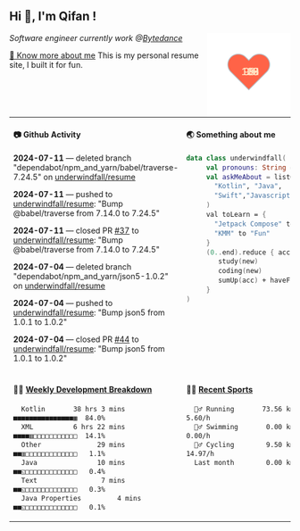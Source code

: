  <h2> Hi 👋, I'm Qifan ! </h2>
 <a href="https://github.com/underwindfall/iBeats"><img align="right" width="150px" src="https://raw.githubusercontent.com/underwindfall/iBeats/main/files/heart.svg"/></a>
 <p><em>Software engineer currently work @<a href="https://www.bytedance.com/en/">Bytedance</a></em></p>
 <p><a href="https://qifanyang.com/resume" target="_blank"> 🔭 Know more about me</a> This is my personal resume site, I built it for fun.</p>
 <table width="960px"><tr><td valign="top" width="50%">

  #### 📷 Github Activity
  <!-- githubActivity starts -->
**2024-07-11** — deleted branch "dependabot/npm_and_yarn/babel/traverse-7.24.5" on [underwindfall/resume](https://api.github.com/repos/underwindfall/resume)

**2024-07-11** — pushed to [underwindfall/resume](https://api.github.com/repos/underwindfall/resume): "Bump @babel/traverse from 7.14.0 to 7.24.5"

**2024-07-11** — closed PR [#37](https://api.github.com/repos/underwindfall/resume/pulls/37) to [underwindfall/resume](https://api.github.com/repos/underwindfall/resume): "Bump @babel/traverse from 7.14.0 to 7.24.5"

**2024-07-04** — deleted branch "dependabot/npm_and_yarn/json5-1.0.2" on [underwindfall/resume](https://api.github.com/repos/underwindfall/resume)

**2024-07-04** — pushed to [underwindfall/resume](https://api.github.com/repos/underwindfall/resume): "Bump json5 from 1.0.1 to 1.0.2"

**2024-07-04** — closed PR [#44](https://api.github.com/repos/underwindfall/resume/pulls/44) to [underwindfall/resume](https://api.github.com/repos/underwindfall/resume): "Bump json5 from 1.0.1 to 1.0.2"
  <!-- githubActivity ends -->
  </td><td valign="top" width="50%">

  #### 🌏 Something about me
  <!-- profile starts -->
  ```kotlin
  data class underwindfall(
       val pronouns: String = "he|him",
       val askMeAbout = listOf(
         "Kotlin", "Java",
         "Swift","Javascript", "Typescript"
       )
       val toLearn = {
         "Jetpack Compose" to "Future",
         "KMM" to "Fun"
       }
       (0..end).reduce { acc, new ->
          study(new)
          coding(new)
          sumUp(acc) + haveFun(new)
       }
  )
  ```
  <!-- profile ends -->
  </td></tr><tr><td valign="top" width="50%">
  
  #### 🏊‍♂️ <a href="https://gist.github.com/underwindfall/377ee88ba1fabd1e93516e48ca9c61eb" target="_blank">Weekly Development Breakdown</a>
   <!-- codeTime starts -->
   ```text
     Kotlin       38 hrs 3 mins  ■■■■■■■■■■■■■■■▦  84.0%
     XML          6 hrs 22 mins  ■■■■▥□□□□□□□□□□□  14.1%
     Other              29 mins  ■■▥□□□□□□□□□□□□□   1.1%
     Java               10 mins  ■■◱□□□□□□□□□□□□□   0.4%
     Text                7 mins  ■■◱□□□□□□□□□□□□□   0.3%
     Java Properties         4 mins  ■■◱□□□□□□□□□□□□□   0.1%
   ```
   <!-- codeTime starts -->
   </td>
   <td valign="top" width="50%">

   #### 🤾‍♂️ <a href="https://gist.github.com/underwindfall/76198d6f6918f9f94d022c8ad881f98b" target="_blank">Recent Sports</a>

   <!-- Sports starts -->
   ```text
     ‍🏃‍♂️ Running       73.56 km ▩▩▩▩▩▩▩▩▩▩▨□  5.60/h
     🏊‍♂️ Swimming       0.00 km □□□□□□□□□□□□  0.00/h
     🚴‍♂️ Cycling        9.50 km ▩◱□□□□□□□□□□ 14.97/h
     Last month        0.00 km   0:0h
   ```
   <!-- Sports ends -->
   </td></tr></table>